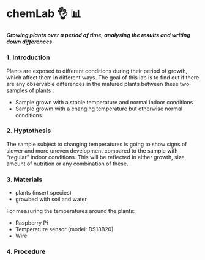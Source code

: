 # chemLab :ok_hand: :bar_chart:

##### *Growing plants over a period of time, analysing the results and writing down differences* 

### 1. Introduction
Plants are exposed to different conditions during their period of growth, which affect them in different ways. The goal of this lab is to find out if there are any observable differences in the matured plants between these two samples of plants : 
 - Sample grown with a stable temperature and normal indoor conditions
 - Sample growm with a changing temperature but otherwise normal conditions.

### 2. Hyptothesis
The sample subject to changing temperatures is going to show signs of slower and more uneven development compared to the sample with "regular" indoor conditions. This will be reflected in either growth, size, amount of nutrition or any combination of these.

### 3. Materials
- plants (insert species)
- growbed with soil and water

For measuring the temperatures around the plants:
- Raspberry Pi
- Temperature sensor (model: DS18B20)
- Wire

### 4. Procedure



